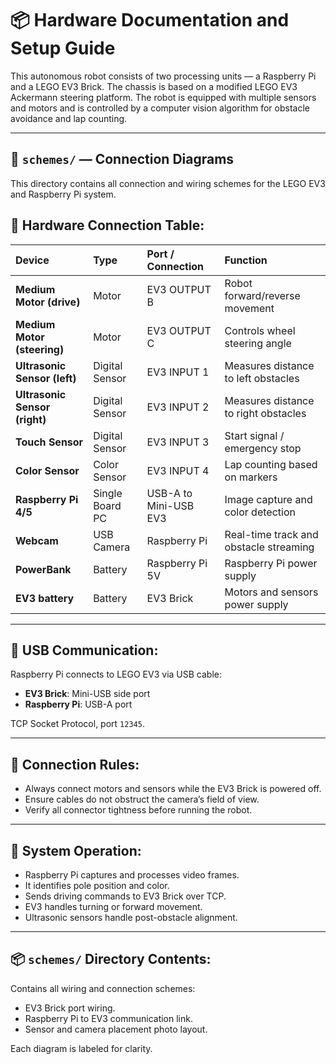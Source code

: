 # 📦 Hardware Documentation and Setup Guide

This autonomous robot consists of two processing units — a Raspberry Pi and a LEGO EV3 Brick. The chassis is based on a modified LEGO EV3 Ackermann steering platform. The robot is equipped with multiple sensors and motors and is controlled by a computer vision algorithm for obstacle avoidance and lap counting.

---

## 📑 `schemes/` — Connection Diagrams

This directory contains all connection and wiring schemes for the LEGO EV3 and Raspberry Pi system.


## 📡 Hardware Connection Table:

| Device                        | Type             | Port / Connection     | Function                                |
|:-----------------------------|:----------------|:---------------------|:----------------------------------------|
| **Medium Motor (drive)**      | Motor            | EV3 OUTPUT B          | Robot forward/reverse movement          |
| **Medium Motor (steering)**   | Motor            | EV3 OUTPUT C          | Controls wheel steering angle           |
| **Ultrasonic Sensor (left)**  | Digital Sensor   | EV3 INPUT 1           | Measures distance to left obstacles     |
| **Ultrasonic Sensor (right)** | Digital Sensor   | EV3 INPUT 2           | Measures distance to right obstacles    |
| **Touch Sensor**              | Digital Sensor   | EV3 INPUT 3           | Start signal / emergency stop           |
| **Color Sensor**              | Color Sensor     | EV3 INPUT 4           | Lap counting based on markers           |
| **Raspberry Pi 4/5**          | Single Board PC  | USB-A to Mini-USB EV3 | Image capture and color detection       |
| **Webcam**                    | USB Camera       | Raspberry Pi          | Real-time track and obstacle streaming  |
| **PowerBank**                 | Battery          | Raspberry Pi 5V       | Raspberry Pi power supply               |
| **EV3 battery**               | Battery          | EV3 Brick             | Motors and sensors power supply         |


---

## 📄 USB Communication:

Raspberry Pi connects to LEGO EV3 via USB cable:
- **EV3 Brick**: Mini-USB side port
- **Raspberry Pi**: USB-A port

TCP Socket Protocol, port `12345`.

---

## 📌 Connection Rules:

- Always connect motors and sensors while the EV3 Brick is powered off.
- Ensure cables do not obstruct the camera’s field of view.
- Verify all connector tightness before running the robot.

---

## 📄 System Operation:

- Raspberry Pi captures and processes video frames.
- It identifies pole position and color.
- Sends driving commands to EV3 Brick over TCP.
- EV3 handles turning or forward movement.
- Ultrasonic sensors handle post-obstacle alignment.

---

## 📦 `schemes/` Directory Contents:

Contains all wiring and connection schemes:
- EV3 Brick port wiring.
- Raspberry Pi to EV3 communication link.
- Sensor and camera placement photo layout.

Each diagram is labeled for clarity.
